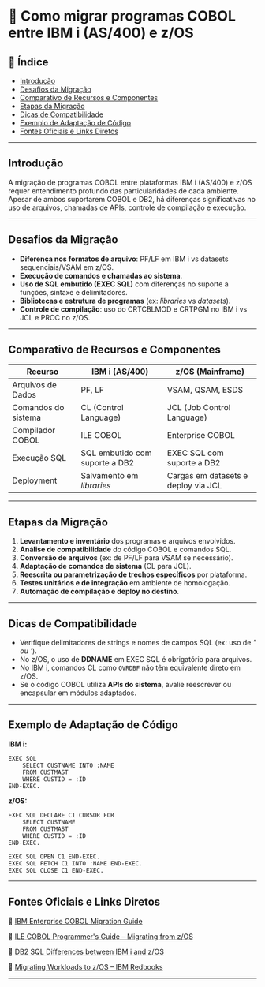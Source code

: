 # 🧩 Como migrar programas COBOL entre IBM i (AS/400) e z/OS

## 📌 Índice
- [Introdução](#introdução)
- [Desafios da Migração](#desafios-da-migração)
- [Comparativo de Recursos e Componentes](#comparativo-de-recursos-e-componentes)
- [Etapas da Migração](#etapas-da-migração)
- [Dicas de Compatibilidade](#dicas-de-compatibilidade)
- [Exemplo de Adaptação de Código](#exemplo-de-adaptação-de-código)
- [Fontes Oficiais e Links Diretos](#fontes-oficiais-e-links-diretos)

---

## Introdução

A migração de programas COBOL entre plataformas IBM i (AS/400) e z/OS requer entendimento profundo das particularidades de cada ambiente. Apesar de ambos suportarem COBOL e DB2, há diferenças significativas no uso de arquivos, chamadas de APIs, controle de compilação e execução.

---

## Desafios da Migração

- **Diferença nos formatos de arquivo**: PF/LF em IBM i vs datasets sequenciais/VSAM em z/OS.
- **Execução de comandos e chamadas ao sistema**.
- **Uso de SQL embutido (EXEC SQL)** com diferenças no suporte a funções, sintaxe e delimitadores.
- **Bibliotecas e estrutura de programas** (ex: *libraries* vs *datasets*).
- **Controle de compilação**: uso do CRTCBLMOD e CRTPGM no IBM i vs JCL e PROC no z/OS.

---

## Comparativo de Recursos e Componentes

| Recurso               | IBM i (AS/400)                        | z/OS (Mainframe)                         |
|-----------------------|----------------------------------------|------------------------------------------|
| Arquivos de Dados     | PF, LF                                 | VSAM, QSAM, ESDS                         |
| Comandos do sistema   | CL (Control Language)                  | JCL (Job Control Language)               |
| Compilador COBOL      | ILE COBOL                              | Enterprise COBOL                         |
| Execução SQL          | SQL embutido com suporte a DB2         | EXEC SQL com suporte a DB2               |
| Deployment            | Salvamento em *libraries*              | Cargas em datasets e deploy via JCL      |

---

## Etapas da Migração

1. **Levantamento e inventário** dos programas e arquivos envolvidos.
2. **Análise de compatibilidade** do código COBOL e comandos SQL.
3. **Conversão de arquivos** (ex: de PF/LF para VSAM se necessário).
4. **Adaptação de comandos de sistema** (CL para JCL).
5. **Reescrita ou parametrização de trechos específicos** por plataforma.
6. **Testes unitários e de integração** em ambiente de homologação.
7. **Automação de compilação e deploy no destino**.

---

## Dicas de Compatibilidade

- Verifique delimitadores de strings e nomes de campos SQL (ex: uso de *" ou '*).
- No z/OS, o uso de **DDNAME** em EXEC SQL é obrigatório para arquivos.
- No IBM i, comandos CL como `OVRDBF` não têm equivalente direto em z/OS.
- Se o código COBOL utiliza **APIs do sistema**, avalie reescrever ou encapsular em módulos adaptados.

---

## Exemplo de Adaptação de Código

**IBM i:**

```cobol
EXEC SQL
    SELECT CUSTNAME INTO :NAME
    FROM CUSTMAST
    WHERE CUSTID = :ID
END-EXEC.
```

**z/OS:**

```cobol
EXEC SQL DECLARE C1 CURSOR FOR
    SELECT CUSTNAME
    FROM CUSTMAST
    WHERE CUSTID = :ID
END-EXEC.

EXEC SQL OPEN C1 END-EXEC.
EXEC SQL FETCH C1 INTO :NAME END-EXEC.
EXEC SQL CLOSE C1 END-EXEC.
```

---

## Fontes Oficiais e Links Diretos

📄 [IBM Enterprise COBOL Migration Guide](https://www.ibm.com/docs/en/cobol-zos/6.4?topic=migration-enterprise-cobol)

📄 [ILE COBOL Programmer's Guide – Migrating from z/OS](https://www.ibm.com/docs/en/i/7.5?topic=programs-migrating-cobol-zos)

📄 [DB2 SQL Differences between IBM i and z/OS](https://www.ibm.com/support/pages/sql-differences-between-ibm-i-db2-zos)

📄 [Migrating Workloads to z/OS – IBM Redbooks](https://www.redbooks.ibm.com/redbooks/pdfs/sg248390.pdf)

---

